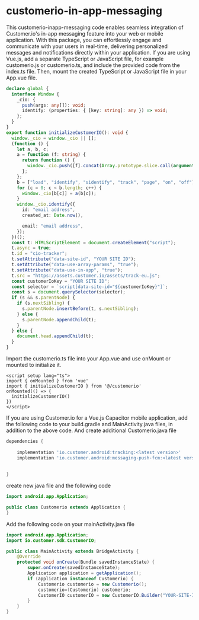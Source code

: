 # customerio-in-app-messaging
This customerio-inapp-messaging code enables seamless integration of Customer.io's in-app messaging feature into your web or mobile application. With this package, you can effortlessly engage and communicate with your users in real-time, delivering personalized messages and notifications directly within your application.
If you are using Vue.js, add a separate TypeScript or JavaScript file, for example customerio.js or customerio.ts, and include the provided code from the index.ts file. Then, mount the created TypeScript or JavaScript file in your App.vue file.

```//customer.ts
declare global {
  interface Window {
    _cio: {
      push(args: any[]): void;
      identify: (properties: { [key: string]: any }) => void;
    };
  }
}
export function initializeCustomerIO(): void {
  window._cio = window._cio || [];
  (function () {
    let a, b, c;
    a = function (f: string) {
      return function () {
        window._cio.push([f].concat(Array.prototype.slice.call(arguments, 0)));
      };
    };
    b = ["load", "identify", "sidentify", "track", "page", "on", "off"];
    for (c = 0; c < b.length; c++) {
      window._cio[b[c]] = a(b[c]);
    }
    window._cio.identify({
      id: "email address",
      created_at: Date.now(),

      email: "email address",
    });
  })();
  const t: HTMLScriptElement = document.createElement("script");
  t.async = true;
  t.id = "cio-tracker";
  t.setAttribute("data-site-id", "YOUR SITE ID");
  t.setAttribute("data-use-array-params", "true");
  t.setAttribute("data-use-in-app", "true");
  t.src = "https://assets.customer.io/assets/track-eu.js";
  const customerIoKey = "YOUR SITE ID";
  const selector = `script[data-site-id="${customerIoKey}"]`;
  const s = document.querySelector(selector);
  if (s && s.parentNode) {
    if (s.nextSibling) {
      s.parentNode.insertBefore(t, s.nextSibling);
    } else {
      s.parentNode.appendChild(t);
    }
  } else {
    document.head.appendChild(t);
  }
}
```

Import the customerio.ts file into your App.vue and use onMount or mounted to initialize it.

```//app.vue
<script setup lang="ts">
import { onMounted } from 'vue'
import { initializeCustomerIO } from '@/customerio'
onMounted(() => {
  initializeCustomerIO()
})
</script>
```

If you are using Customer.io for a Vue.js Capacitor mobile application, add the following code to your build.gradle and MainActivity.java files, in addition to the above code. And create additional Customerio.java file

```//build.gradle
dependencies {
   
    implementation 'io.customer.android:tracking:<latest version>'
    implementation 'io.customer.android:messaging-push-fcm:<latest version>'
   
    
}
```


create new java file and the following code
```//Customerio.java
import android.app.Application;

public class Customerio extends Application {
}
```

Add the following code on your mainActivity.java file
```//mainActivity.java
import android.app.Application;
import io.customer.sdk.CustomerIO;

public class MainActivity extends BridgeActivity {
    @Override
    protected void onCreate(Bundle savedInstanceState) {
        super.onCreate(savedInstanceState);
        Application application = getApplication();
        if (application instanceof Customerio) {
            Customerio customerio = new Customerio();
            customerio=(Customerio) customerio;
            CustomerIO customerIO = new CustomerIO.Builder("YOUR-SITE-ID", "YOUR-API-KEY"", customerio).build();
        }
    }
}
```


